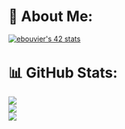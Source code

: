 # 💫 About Me:
[![ebouvier's 42 stats](https://badge42.vercel.app/api/v2/clhdqu23t003508mbpy4pddkq/stats?cursusId=21&coalitionId=47)](https://github.com/JaeSeoKim/badge42)

# 📊 GitHub Stats:
![](https://github-readme-stats.vercel.app/api?username=zneel&theme=onedark&hide_border=true&include_all_commits=true&count_private=true)<br/>
![](https://github-readme-streak-stats.herokuapp.com/?user=zneel&theme=onedark&hide_border=true)<br/>
![](https://github-readme-stats.vercel.app/api/top-langs/?username=zneel&theme=onedark&hide_border=true&include_all_commits=true&count_private=true&layout=compact)

<!-- Proudly created with GPRM ( https://gprm.itsvg.in ) -->
